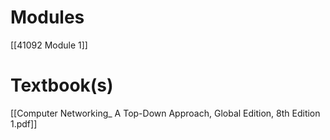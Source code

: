 # Modules

[[41092 Module 1]]

# Textbook(s)
[[Computer Networking_ A Top-Down Approach, Global Edition, 8th Edition 1.pdf]]